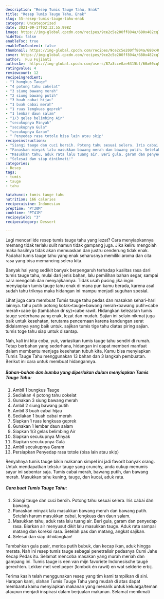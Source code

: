 ```yaml
---
description: "Resep Tumis Tauge Tahu, Enak"
title: "Resep Tumis Tauge Tahu, Enak"
slug: 55-resep-tumis-tauge-tahu-enak
category: Uncategorized
date: 2021-09-17T02:32:55.998Z
image: https://img-global.cpcdn.com/recipes/9ce2c5e200ff804a/680x482cq70/tumis-tauge-tahu-foto-resep-utama.jpg
hideToc: false
enableToc: true
enableTocContent: false
thumbnail: https://img-global.cpcdn.com/recipes/9ce2c5e200ff804a/680x482cq70/tumis-tauge-tahu-foto-resep-utama.jpg
cover: https://img-global.cpcdn.com/recipes/9ce2c5e200ff804a/680x482cq70/tumis-tauge-tahu-foto-resep-utama.jpg
author:  Fuu Fujianti
authorAv:  https://img-global.cpcdn.com/users/87a3cce0ae6315bf/60x60cq50/avatar.jpg
ratingvalue: 4
reviewcount: 12
recipeingredient:
- "1 bungkus Tauge"
- "4 potong tahu cokelat"
- "3 siung bawang merah"
- "2 siung bawang putih"
- "3 buah cabai hijau"
- "1 buah cabai merah"
- "1 ruas lengkuas geprek"
- "1 lembar daun salam"
- "1/3 gelas belimbing Air"
- "secukupnya Minyak"
- "secukupnya Gula"
- "secukupnya Garam"
- " Penyedap rasa totole bisa lain atau skip"
recipeinstructions:
- "Siangi tauge dan cuci bersih. Potong tahu sesuai selera. Iris cabai dan bawang."
- "Panaskan minyak lalu masukkan bawang merah dan bawang putih. Setelah harum masukkan cabai, lengkuas dan daun salam."
- "Masukkan tahu, aduk rata lalu tuang air. Beri gula, garam dan penyedap rasa. Biarkan air menyusut dikit lalu masukkan tauge. Aduk rata sampai matang dan koreksi rasa. Setelah pas dan matang, angkat sajikan."
- "Selesai dan siap dinikmati!"
categories:
- Resep
tags:
- tumis
- tauge
- tahu

katakunci: tumis tauge tahu 
nutrition: 166 calories
recipecuisine: Indonesian
preptime: "PT30M"
cooktime: "PT41M"
recipeyield: "3"
recipecategory: Dessert

---
```



Lagi mencari ide resep tumis tauge tahu yang lezat? Cara menyiapkannya memang tidak terlalu sulit namun tidak gampang juga. Jika keliru mengolah maka hasilnya tidak akan memuaskan dan justru cenderung tidak enak. Padahal tumis tauge tahu yang enak seharusnya memiliki aroma dan cita rasa yang bisa memancing selera kita.


Banyak hal yang sedikit banyak berpengaruh terhadap kualitas rasa dari tumis tauge tahu, mulai dari jenis bahan, lalu pemilihan bahan segar, sampai cara mengolah dan menyajikannya. Tidak usah pusing jika ingin menyiapkan tumis tauge tahu enak di mana pun kamu berada, karena asal sudah tahu triknya maka hidangan ini mampu menjadi suguhan spesial.

Lihat juga cara membuat Tumis tauge tahu pedas dan masakan sehari-hari lainnya. tahu putih potong kotak•tauge•bawang merah•bawang putih•cabe merah•cabe ijo (tambahan dr sy)•cabe rawit. Hidangkan kelezatan tumis tauge sederhana yang enak, lezat dan mudah. Sajian ini selain nikmat juga baik untuk kesehatan, terutama pencernaan karena kandungan serat didalamnya yang baik untuk. sajikan tumis tige tahu diatas piring sajian. tumis toge tahu siap untuk disantap.


Nah, kali ini kita coba, yuk, variasikan tumis tauge tahu sendiri di rumah. Tetap berbahan yang sederhana, hidangan ini dapat memberi manfaat dalam membantu menjaga kesehatan tubuh kita. Kamu bisa menyiapkan Tumis Tauge Tahu menggunakan 13 bahan dan 3 langkah pembuatan. Berikut ini cara untuk membuat hidangannya.

<!--inarticleads1-->

##### Bahan-bahan dan bumbu yang diperlukan dalam menyiapkan Tumis Tauge Tahu:

1. Ambil 1 bungkus Tauge
1. Sediakan 4 potong tahu cokelat
1. Gunakan 3 siung bawang merah
1. Ambil 2 siung bawang putih
1. Ambil 3 buah cabai hijau
1. Sediakan 1 buah cabai merah
1. Siapkan 1 ruas lengkuas geprek
1. Gunakan 1 lembar daun salam
1. Siapkan 1/3 gelas belimbing Air
1. Siapkan secukupnya Minyak
1. Siapkan secukupnya Gula
1. Ambil secukupnya Garam
1. Persiapkan  Penyedap rasa totole (bisa lain atau skip)


Renyahnya tumis tauge bikin makanan simpel ini jadi favorit banyak orang. Untuk mendapatkan tekstur tauge yang crunchy, anda cukup menumis sayur ini sebentar saja. Tumis cabai merah, bawang putih, dan bawang merah. Masukkan tahu kuning, tauge, dan kucai, aduk rata. 

<!--inarticleads2-->

##### Cara buat Tumis Tauge Tahu:

1. Siangi tauge dan cuci bersih. Potong tahu sesuai selera. Iris cabai dan bawang.
1. Panaskan minyak lalu masukkan bawang merah dan bawang putih. Setelah harum masukkan cabai, lengkuas dan daun salam.
1. Masukkan tahu, aduk rata lalu tuang air. Beri gula, garam dan penyedap rasa. Biarkan air menyusut dikit lalu masukkan tauge. Aduk rata sampai matang dan koreksi rasa. Setelah pas dan matang, angkat sajikan.
1. Selesai dan siap dihidangkan!

Tambahkan gula pasir, merica putih bubuk, dan kecap ikan, aduk hingga merata. Nah ini resep tumis tauge sebagai penetralisir pedasnya Cumi Jahe Kecap Pedas itu. Selamat mencoba masakan yang murah meriah dan gampang ini. Tumis tauge is een van mijn favoriete Indonesische taugé gerechten. Lekker met veel peper (lombok én rawit) en wat selderie erbij. 

Terima kasih telah menggunakan resep yang tim kami tampilkan di sini. Harapan kami, olahan Tumis Tauge Tahu yang mudah di atas dapat membantu kamu menyiapkan makanan yang menarik untuk keluarga/teman ataupun menjadi inspirasi dalam berjualan makanan. Selamat menikmati

